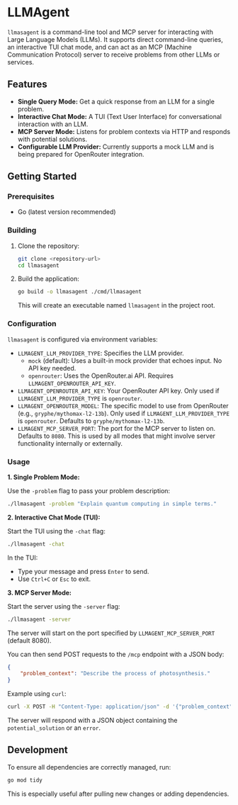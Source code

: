 # LLMAgent

`llmasagent` is a command-line tool and MCP server for interacting with Large Language Models (LLMs). It supports direct command-line queries, an interactive TUI chat mode, and can act as an MCP (Machine Communication Protocol) server to receive problems from other LLMs or services.

## Features

*   **Single Query Mode:** Get a quick response from an LLM for a single problem.
*   **Interactive Chat Mode:** A TUI (Text User Interface) for conversational interaction with an LLM.
*   **MCP Server Mode:** Listens for problem contexts via HTTP and responds with potential solutions.
*   **Configurable LLM Provider:** Currently supports a mock LLM and is being prepared for OpenRouter integration.

## Getting Started

### Prerequisites

*   Go (latest version recommended)

### Building

1.  Clone the repository:
    ```bash
    git clone <repository-url>
    cd llmasagent
    ```
2.  Build the application:
    ```bash
    go build -o llmasagent ./cmd/llmasagent
    ```
    This will create an executable named `llmasagent` in the project root.

### Configuration

`llmasagent` is configured via environment variables:

*   `LLMAGENT_LLM_PROVIDER_TYPE`: Specifies the LLM provider.
    *   `mock` (default): Uses a built-in mock provider that echoes input. No API key needed.
    *   `openrouter`: Uses the OpenRouter.ai API. Requires `LLMAGENT_OPENROUTER_API_KEY`.
*   `LLMAGENT_OPENROUTER_API_KEY`: Your OpenRouter API key. Only used if `LLMAGENT_LLM_PROVIDER_TYPE` is `openrouter`.
*   `LLMAGENT_OPENROUTER_MODEL`: The specific model to use from OpenRouter (e.g., `gryphe/mythomax-l2-13b`). Only used if `LLMAGENT_LLM_PROVIDER_TYPE` is `openrouter`. Defaults to `gryphe/mythomax-l2-13b`.
*   `LLMAGENT_MCP_SERVER_PORT`: The port for the MCP server to listen on. Defaults to `8080`. This is used by all modes that might involve server functionality internally or externally.

### Usage

**1. Single Problem Mode:**

   Use the `-problem` flag to pass your problem description:
   ```bash
   ./llmasagent -problem "Explain quantum computing in simple terms."
   ```

**2. Interactive Chat Mode (TUI):**

   Start the TUI using the `-chat` flag:
   ```bash
   ./llmasagent -chat
   ```
   In the TUI:
   *   Type your message and press `Enter` to send.
   *   Use `Ctrl+C` or `Esc` to exit.

**3. MCP Server Mode:**

   Start the server using the `-server` flag:
   ```bash
   ./llmasagent -server
   ```
   The server will start on the port specified by `LLMAGENT_MCP_SERVER_PORT` (default 8080).

   You can then send POST requests to the `/mcp` endpoint with a JSON body:
   ```json
   {
       "problem_context": "Describe the process of photosynthesis."
   }
   ```
   Example using `curl`:
   ```bash
   curl -X POST -H "Content-Type: application/json" -d '{"problem_context":"What is the capital of France?"}' http://localhost:8080/mcp
   ```
   The server will respond with a JSON object containing the `potential_solution` or an `error`.

## Development

To ensure all dependencies are correctly managed, run:
```bash
go mod tidy
```
This is especially useful after pulling new changes or adding dependencies.